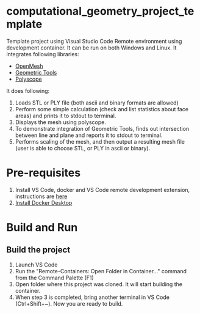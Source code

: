 # computational_geometry_project_template

Template project using Visual Studio Code Remote environment using development container. It can be run on both Windows and Linux. It integrates following libraries:

 - [OpenMesh](https://www.graphics.rwth-aachen.de/software/openmesh/)
 - [Geometric Tools](https://www.geometrictools.com/)
 - [Polyscope](https://polyscope.run/)

It does following:

 1. Loads STL or PLY file (both ascii and binary formats are allowed)
 2. Perform some simple calculation (check and list statistics about face areas) and prints it to stdout to terminal.
 3. Displays the mesh using polyscope.
 4. To demonstrate integration of Geometric Tools, finds out intersection between line and plane and reports it to stdout to terminal.
 5. Performs scaling of the mesh, and then output a resulting mesh file (user is able to choose STL, or PLY in ascii or binary).

# Pre-requisites

 1. Install VS Code, docker and VS Code remote development extension, instructions are [here](https://code.visualstudio.com/docs/remote/containers#_installation)
 2. [Install Docker Desktop](https://www.docker.com/products/docker-desktop/)

# Build and Run

## Build the project

 1. Launch VS Code
 2. Run the "Remote-Containers: Open Folder in Container..." command from the Command Palette (F1)
 3. Open folder where this project was cloned. It will start building the container.
 4. When step 3 is completed, bring another terminal in VS Code (Ctrl+Shift+~). Now you are ready to build.
 


 